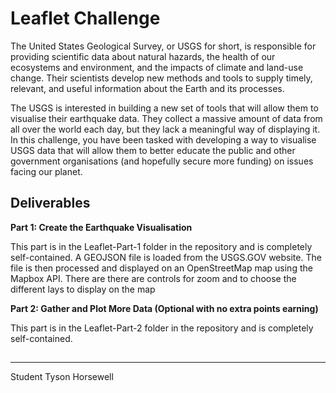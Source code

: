 # Leaflet Challenge

The United States Geological Survey, or USGS for short, is responsible for providing scientific data about natural hazards, the health of our ecosystems and environment, and the impacts of climate and land-use change. Their scientists develop new methods and tools to supply timely, relevant, and useful information about the Earth and its processes.

The USGS is interested in building a new set of tools that will allow them to visualise their earthquake data. They collect a massive amount of data from all over the world each day, but they lack a meaningful way of displaying it. In this challenge, you have been tasked with developing a way to visualise USGS data that will allow them to better educate the public and other government organisations (and hopefully secure more funding) on issues facing our planet.

## Deliverables

**Part 1: Create the Earthquake Visualisation**

This part is in the Leaflet-Part-1 folder in the repository and is completely self-contained.
A GEOJSON file is loaded from the USGS.GOV website.
The file is then processed and displayed on an OpenStreetMap map using the Mapbox API.
There are there are controls for zoom and to choose the different lays to display on the map



**Part 2: Gather and Plot More Data (Optional with no extra points earning)**

This part is in the Leaflet-Part-2 folder in the repository and is completely self-contained.

## 

---
Student Tyson Horsewell
